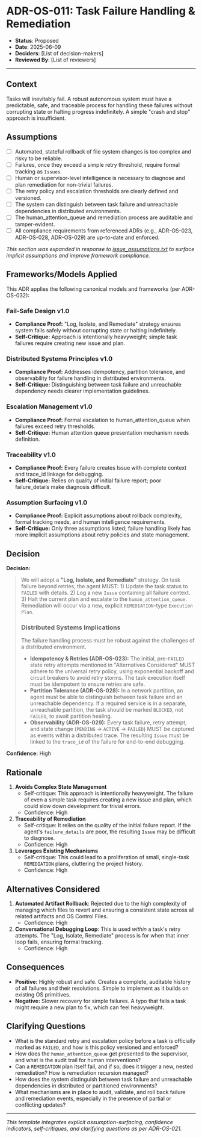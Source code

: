 ﻿# ADR-OS-011: Task Failure Handling & Remediation

* **Status**: Proposed
* **Date**: 2025-06-09
* **Deciders**: \[List of decision-makers]
* **Reviewed By**: \[List of reviewers]

---

## Context

Tasks will inevitably fail. A robust autonomous system must have a predictable, safe, and traceable process for handling these failures without corrupting state or halting progress indefinitely. A simple "crash and stop" approach is insufficient.

## Assumptions

* [ ] Automated, stateful rollback of file system changes is too complex and risky to be reliable.
* [ ] Failures, once they exceed a simple retry threshold, require formal tracking as `Issues`.
* [ ] Human or supervisor-level intelligence is necessary to diagnose and plan remediation for non-trivial failures.
* [ ] The retry policy and escalation thresholds are clearly defined and versioned.
* [ ] The system can distinguish between task failure and unreachable dependencies in distributed environments.
* [ ] The human_attention_queue and remediation process are auditable and tamper-evident.
* [ ] All compliance requirements from referenced ADRs (e.g., ADR-OS-023, ADR-OS-028, ADR-OS-029) are up-to-date and enforced.

_This section was expanded in response to [issue_assumptions.txt](../../issues/issue_assumptions.txt) to surface implicit assumptions and improve framework compliance._

## Frameworks/Models Applied

This ADR applies the following canonical models and frameworks (per ADR-OS-032):

### Fail-Safe Design v1.0
- **Compliance Proof:** "Log, Isolate, and Remediate" strategy ensures system fails safely without corrupting state or halting indefinitely.
- **Self-Critique:** Approach is intentionally heavyweight; simple task failures require creating new issue and plan.

### Distributed Systems Principles v1.0
- **Compliance Proof:** Addresses idempotency, partition tolerance, and observability for failure handling in distributed environments.
- **Self-Critique:** Distinguishing between task failure and unreachable dependency needs clearer implementation guidelines.

### Escalation Management v1.0
- **Compliance Proof:** Formal escalation to human_attention_queue when failures exceed retry thresholds.
- **Self-Critique:** Human attention queue presentation mechanism needs definition.

### Traceability v1.0
- **Compliance Proof:** Every failure creates Issue with complete context and trace_id linkage for debugging.
- **Self-Critique:** Relies on quality of initial failure report; poor failure_details make diagnosis difficult.

### Assumption Surfacing v1.0
- **Compliance Proof:** Explicit assumptions about rollback complexity, formal tracking needs, and human intelligence requirements.
- **Self-Critique:** Only three assumptions listed; failure handling likely has more implicit assumptions about retry policies and state management.

## Decision

**Decision:**

> We will adopt a **"Log, Isolate, and Remediate"** strategy. On task failure beyond retries, the agent MUST: 1) Update the task status to `FAILED` with details. 2) Log a new `Issue` containing all failure context. 3) Halt the current plan and escalate to the `human_attention_queue`. Remediation will occur via a new, explicit `REMEDIATION`-type `Execution Plan`.
>
> ### Distributed Systems Implications
>
> The failure handling process must be robust against the challenges of a distributed environment.
>
> *   **Idempotency & Retries (ADR-OS-023):** The initial, pre-`FAILED` state retry attempts mentioned in "Alternatives Considered" MUST adhere to the universal retry policy, using exponential backoff and circuit breakers to avoid retry storms. The task execution itself must be idempotent to ensure retries are safe.
> *   **Partition Tolerance (ADR-OS-028):** In a network partition, an agent must be able to distinguish between task failure and an unreachable dependency. If a required service is in a separate, unreachable partition, the task should be marked `BLOCKED`, not `FAILED`, to await partition healing.
> *   **Observability (ADR-OS-029):** Every task failure, retry attempt, and state change (`PENDING` -> `ACTIVE` -> `FAILED`) MUST be captured as events within a distributed trace. The resulting `Issue` must be linked to the `trace_id` of the failure for end-to-end debugging.

**Confidence:** High

## Rationale

1. **Avoids Complex State Management**
   * Self-critique: This approach is intentionally heavyweight. The failure of even a simple task requires creating a new issue and plan, which could slow down development for trivial errors.
   * Confidence: High
2. **Traceability of Remediation**
   * Self-critique: It relies on the quality of the initial failure report. If the agent's `failure_details` are poor, the resulting `Issue` may be difficult to diagnose.
   * Confidence: High
3. **Leverages Existing Mechanisms**
   * Self-critique: This could lead to a proliferation of small, single-task `REMEDIATION` plans, cluttering the project history.
   * Confidence: High

## Alternatives Considered

1. **Automated Artifact Rollback**: Rejected due to the high complexity of managing which files to revert and ensuring a consistent state across all related artifacts and OS Control Files.
   * Confidence: High
2. **Conversational Debugging Loop**: This is used *within* a task's retry attempts. The "Log, Isolate, Remediate" process is for when that inner loop fails, ensuring formal tracking.
   * Confidence: High

## Consequences

* **Positive:** Highly robust and safe. Creates a complete, auditable history of all failures and their resolutions. Simple to implement as it builds on existing OS primitives.
* **Negative:** Slower recovery for simple failures. A typo that fails a task might require a new plan to fix, which can feel heavyweight.

## Clarifying Questions

* What is the standard retry and escalation policy before a task is officially marked as `FAILED`, and how is this policy versioned and enforced?
* How does the `human_attention_queue` get presented to the supervisor, and what is the audit trail for human interventions?
* Can a `REMEDIATION` plan itself fail, and if so, does it trigger a new, nested remediation? How is remediation recursion managed?
* How does the system distinguish between task failure and unreachable dependencies in distributed or partitioned environments?
* What mechanisms are in place to audit, validate, and roll back failure and remediation events, especially in the presence of partial or conflicting updates?

---

*This template integrates explicit assumption-surfacing, confidence indicators, self-critiques, and clarifying questions as per ADR-OS-021.*